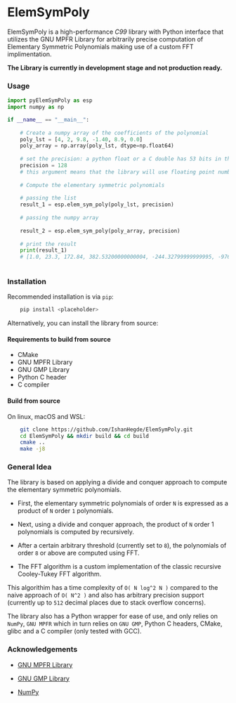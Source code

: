 # ElemSymPoly
ElemSymPoly is a high-performance *C99* library with Python interface that utilizes the GNU MPFR Library for
arbitrarily precise computation of Elementary Symmetric Polynomials making use of a custom FFT implimentation. 

**The Library is currently in development stage and not production ready.**

### Usage

```python
import pyElemSymPoly as esp
import numpy as np

if __name__ == "__main__":
    
    # Create a numpy array of the coefficients of the polynomial
    poly_lst = [4, 2, 9.8, -1.40, 8.9, 0.0]
    poly_array = np.array(poly_lst, dtype=np.float64)
    
    # set the precision: a python float or a C double has 53 bits in the mantissa
    precision = 128
    # this argument means that the library will use floating point numbers with 128 bits in the mantissa
    
    # Compute the elementary symmetric polynomials
    
    # passing the list
    result_1 = esp.elem_sym_poly(poly_lst, precision)
    
    # passing the numpy array
    
    result_2 = esp.elem_sym_poly(poly_array, precision)
    
    # print the result
    print(result_1)
    # [1.0, 23.3, 172.84, 382.53200000000004, -244.32799999999995, -976.864, 1.3299200427406689e-37]
    
```

### Installation

Recommended installation is via `pip`:

```bash
    pip install <placeholder>
```

Alternatively, you can install the library from source:

#### Requirements to build from source

- CMake
- GNU MPFR Library
- GNU GMP Library
- Python C header
- C compiler

#### Build from source

On linux, macOS and WSL:
```bash
    git clone https://github.com/IshanHegde/ElemSymPoly.git
    cd ElemSymPoly && mkdir build && cd build
    cmake ..
    make -j8
```

### General Idea

The library is based on applying a divide and conquer approach to compute the elementary symmetric polynomials.

- First, the elementary symmetric polynomials of order `N` is expressed as a product of `N` order `1` polynomials. 

- Next, using a divide and conquer approach, the product of `N` order 1 polynomials is computed by recursively.

- After a certain arbitrary threshold (currently set to `8`), the polynomials of order `8` or above are computed using FFT.

- The FFT algorithm is a custom implementation of the classic recursive Cooley-Tukey FFT algorithm. 

This algorithim has a time complexity of `O( N log^2 N )` compared to the naive approach of `O( N^2 )` and also has
arbitrary precision support (currently up to `512` decimal places due to stack overflow concerns). 

The library also has a Python wrapper for ease of use, and only relies on `NumPy`, `GNU MPFR` which in turn relies on
`GNU GMP`, Python C headers, CMake, glibc and a C compiler (only tested with GCC). 

### Acknowledgements

- [GNU MPFR Library](https://www.mpfr.org/)

- [GNU GMP Library](https://gmplib.org/)

- [NumPy](https://numpy.org/)